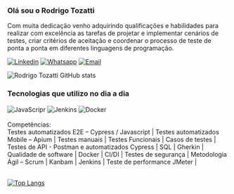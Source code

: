 ### Olá sou o Rodrigo Tozatti

Com muita dedicação venho adquirindo qualificações e habilidades para realizar com excelência as tarefas de projetar e implementar cenários de testes, criar critérios de aceitação e coordenar o processo de teste de ponta a ponta em diferentes linguagens de programação.</br>

[![Linkedin](https://img.shields.io/badge/LinkedIn-0077B5?style=for-the-badge&logo=linkedin&logoColor=white)](https://www.linkedin.com/in/rodrigotozatti/)
[![Whatsapp](https://img.shields.io/badge/WhatsApp-25D366?style=for-the-badge&logo=whatsapp&logoColor=white)](+5543999598842)
[![Email](https://img.shields.io/badge/Microsoft_Outlook-0078D4?style=for-the-badge&logo=microsoft-outlook&logoColor=white)](rodrigo.tozatti@hotmail.com)

![Rodrigo Tozatti GitHub stats](https://github-readme-stats.vercel.app/api?username=Rodrigo-Tozatti&show_icons=true&theme=radical)

### Tecnologias que utilizo no dia a dia
<div style="display: inline_block"<br/>
    <img align="center" alt="JavaScripr" src="https://img.shields.io/badge/JavaScript-F7DF1E?style=for-the-badge&logo=javascript&logoColor=black" />
    <img align="center" alt="Jenkins" src="https://img.shields.io/badge/Jenkins-D33833?style=for-the-badge&logo=jenkins&logoColor=white" />
    <img align="center" alt="Docker" src="https://img.shields.io/badge/Docker-2496ED?style=for-the-badge&logo=docker&logoColor=white" />
</div>
</br>
Competências:</br>
Testes automatizados E2E – Cypress / Javascript | Testes automatizados Mobile – Apium | Testes manuais | Testes 
Funcionais | Casos de testes | Testes de API - Postman e automatizados Cypress | SQL | Gherkin | Qualidade de 
software | Docker | CI/DI | Testes de segurança | Metodologia Ágil – Scrum | Kanbam | Jenkins | Teste de 
performance JMeter |
</br></br>

[![Top Langs](https://github-readme-stats.vercel.app/api/top-langs/?username=Rodrigo-Tozatti&hide_progress=true)](https://github.com/anuraghazra/github-readme-stats)
</br>
